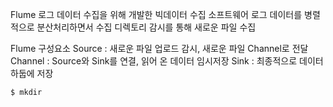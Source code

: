 Flume
로그 데이터 수집을 위해 개발한 빅데이터 수집 소프트웨어
로그 데이터를 병렬적으로 분산처리하면서 수집
디렉토리 감시를 통해 새로운 파일 수집

Flume 구성요소
Source : 새로운 파일 업로드 감시, 새로운 파일 Channel로 전달
Channel : Source와 Sink를 연결, 읽어 온 데이터 임시저장
Sink : 최종적으로 데이터 하둡에 저장

```
$ mkdir
